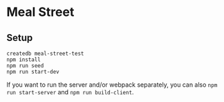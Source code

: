 # Meal Street

## Setup

```
createdb meal-street-test
npm install
npm run seed
npm run start-dev
```

If you want to run the server and/or webpack separately, you can also `npm run start-server` and `npm run build-client`.
